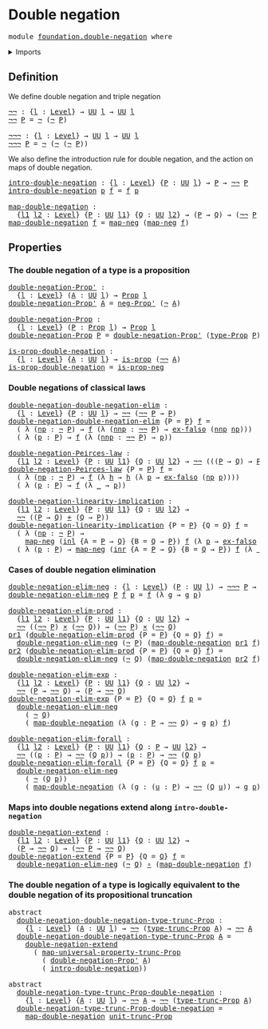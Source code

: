 # Double negation

<pre class="Agda"><a id="28" class="Keyword">module</a> <a id="35" href="foundation.double-negation.html" class="Module">foundation.double-negation</a> <a id="62" class="Keyword">where</a>
</pre>
<details><summary>Imports</summary>

<pre class="Agda"><a id="118" class="Keyword">open</a> <a id="123" class="Keyword">import</a> <a id="130" href="foundation.dependent-pair-types.html" class="Module">foundation.dependent-pair-types</a>
<a id="162" class="Keyword">open</a> <a id="167" class="Keyword">import</a> <a id="174" href="foundation.negation.html" class="Module">foundation.negation</a>
<a id="194" class="Keyword">open</a> <a id="199" class="Keyword">import</a> <a id="206" href="foundation.propositional-truncations.html" class="Module">foundation.propositional-truncations</a>
<a id="243" class="Keyword">open</a> <a id="248" class="Keyword">import</a> <a id="255" href="foundation.universe-levels.html" class="Module">foundation.universe-levels</a>

<a id="283" class="Keyword">open</a> <a id="288" class="Keyword">import</a> <a id="295" href="foundation-core.cartesian-product-types.html" class="Module">foundation-core.cartesian-product-types</a>
<a id="335" class="Keyword">open</a> <a id="340" class="Keyword">import</a> <a id="347" href="foundation-core.coproduct-types.html" class="Module">foundation-core.coproduct-types</a>
<a id="379" class="Keyword">open</a> <a id="384" class="Keyword">import</a> <a id="391" href="foundation-core.empty-types.html" class="Module">foundation-core.empty-types</a>
<a id="419" class="Keyword">open</a> <a id="424" class="Keyword">import</a> <a id="431" href="foundation-core.function-types.html" class="Module">foundation-core.function-types</a>
<a id="462" class="Keyword">open</a> <a id="467" class="Keyword">import</a> <a id="474" href="foundation-core.propositions.html" class="Module">foundation-core.propositions</a>
</pre>
</details>

## Definition

We define double negation and triple negation

<pre class="Agda"><a id="¬¬"></a><a id="590" href="foundation.double-negation.html#590" class="Function">¬¬</a> <a id="593" class="Symbol">:</a> <a id="595" class="Symbol">{</a><a id="596" href="foundation.double-negation.html#596" class="Bound">l</a> <a id="598" class="Symbol">:</a> <a id="600" href="Agda.Primitive.html#742" class="Postulate">Level</a><a id="605" class="Symbol">}</a> <a id="607" class="Symbol">→</a> <a id="609" href="Agda.Primitive.html#388" class="Primitive">UU</a> <a id="612" href="foundation.double-negation.html#596" class="Bound">l</a> <a id="614" class="Symbol">→</a> <a id="616" href="Agda.Primitive.html#388" class="Primitive">UU</a> <a id="619" href="foundation.double-negation.html#596" class="Bound">l</a>
<a id="621" href="foundation.double-negation.html#590" class="Function">¬¬</a> <a id="624" href="foundation.double-negation.html#624" class="Bound">P</a> <a id="626" class="Symbol">=</a> <a id="628" href="foundation-core.negation.html#434" class="Function">¬</a> <a id="630" class="Symbol">(</a><a id="631" href="foundation-core.negation.html#434" class="Function">¬</a> <a id="633" href="foundation.double-negation.html#624" class="Bound">P</a><a id="634" class="Symbol">)</a>

<a id="¬¬¬"></a><a id="637" href="foundation.double-negation.html#637" class="Function">¬¬¬</a> <a id="641" class="Symbol">:</a> <a id="643" class="Symbol">{</a><a id="644" href="foundation.double-negation.html#644" class="Bound">l</a> <a id="646" class="Symbol">:</a> <a id="648" href="Agda.Primitive.html#742" class="Postulate">Level</a><a id="653" class="Symbol">}</a> <a id="655" class="Symbol">→</a> <a id="657" href="Agda.Primitive.html#388" class="Primitive">UU</a> <a id="660" href="foundation.double-negation.html#644" class="Bound">l</a> <a id="662" class="Symbol">→</a> <a id="664" href="Agda.Primitive.html#388" class="Primitive">UU</a> <a id="667" href="foundation.double-negation.html#644" class="Bound">l</a>
<a id="669" href="foundation.double-negation.html#637" class="Function">¬¬¬</a> <a id="673" href="foundation.double-negation.html#673" class="Bound">P</a> <a id="675" class="Symbol">=</a> <a id="677" href="foundation-core.negation.html#434" class="Function">¬</a> <a id="679" class="Symbol">(</a><a id="680" href="foundation-core.negation.html#434" class="Function">¬</a> <a id="682" class="Symbol">(</a><a id="683" href="foundation-core.negation.html#434" class="Function">¬</a> <a id="685" href="foundation.double-negation.html#673" class="Bound">P</a><a id="686" class="Symbol">))</a>
</pre>
We also define the introduction rule for double negation, and the action on maps
of double negation.

<pre class="Agda"><a id="intro-double-negation"></a><a id="804" href="foundation.double-negation.html#804" class="Function">intro-double-negation</a> <a id="826" class="Symbol">:</a> <a id="828" class="Symbol">{</a><a id="829" href="foundation.double-negation.html#829" class="Bound">l</a> <a id="831" class="Symbol">:</a> <a id="833" href="Agda.Primitive.html#742" class="Postulate">Level</a><a id="838" class="Symbol">}</a> <a id="840" class="Symbol">{</a><a id="841" href="foundation.double-negation.html#841" class="Bound">P</a> <a id="843" class="Symbol">:</a> <a id="845" href="Agda.Primitive.html#388" class="Primitive">UU</a> <a id="848" href="foundation.double-negation.html#829" class="Bound">l</a><a id="849" class="Symbol">}</a> <a id="851" class="Symbol">→</a> <a id="853" href="foundation.double-negation.html#841" class="Bound">P</a> <a id="855" class="Symbol">→</a> <a id="857" href="foundation.double-negation.html#590" class="Function">¬¬</a> <a id="860" href="foundation.double-negation.html#841" class="Bound">P</a>
<a id="862" href="foundation.double-negation.html#804" class="Function">intro-double-negation</a> <a id="884" href="foundation.double-negation.html#884" class="Bound">p</a> <a id="886" href="foundation.double-negation.html#886" class="Bound">f</a> <a id="888" class="Symbol">=</a> <a id="890" href="foundation.double-negation.html#886" class="Bound">f</a> <a id="892" href="foundation.double-negation.html#884" class="Bound">p</a>

<a id="map-double-negation"></a><a id="895" href="foundation.double-negation.html#895" class="Function">map-double-negation</a> <a id="915" class="Symbol">:</a>
  <a id="919" class="Symbol">{</a><a id="920" href="foundation.double-negation.html#920" class="Bound">l1</a> <a id="923" href="foundation.double-negation.html#923" class="Bound">l2</a> <a id="926" class="Symbol">:</a> <a id="928" href="Agda.Primitive.html#742" class="Postulate">Level</a><a id="933" class="Symbol">}</a> <a id="935" class="Symbol">{</a><a id="936" href="foundation.double-negation.html#936" class="Bound">P</a> <a id="938" class="Symbol">:</a> <a id="940" href="Agda.Primitive.html#388" class="Primitive">UU</a> <a id="943" href="foundation.double-negation.html#920" class="Bound">l1</a><a id="945" class="Symbol">}</a> <a id="947" class="Symbol">{</a><a id="948" href="foundation.double-negation.html#948" class="Bound">Q</a> <a id="950" class="Symbol">:</a> <a id="952" href="Agda.Primitive.html#388" class="Primitive">UU</a> <a id="955" href="foundation.double-negation.html#923" class="Bound">l2</a><a id="957" class="Symbol">}</a> <a id="959" class="Symbol">→</a> <a id="961" class="Symbol">(</a><a id="962" href="foundation.double-negation.html#936" class="Bound">P</a> <a id="964" class="Symbol">→</a> <a id="966" href="foundation.double-negation.html#948" class="Bound">Q</a><a id="967" class="Symbol">)</a> <a id="969" class="Symbol">→</a> <a id="971" class="Symbol">(</a><a id="972" href="foundation.double-negation.html#590" class="Function">¬¬</a> <a id="975" href="foundation.double-negation.html#936" class="Bound">P</a> <a id="977" class="Symbol">→</a> <a id="979" href="foundation.double-negation.html#590" class="Function">¬¬</a> <a id="982" href="foundation.double-negation.html#948" class="Bound">Q</a><a id="983" class="Symbol">)</a>
<a id="985" href="foundation.double-negation.html#895" class="Function">map-double-negation</a> <a id="1005" href="foundation.double-negation.html#1005" class="Bound">f</a> <a id="1007" class="Symbol">=</a> <a id="1009" href="foundation-core.negation.html#481" class="Function">map-neg</a> <a id="1017" class="Symbol">(</a><a id="1018" href="foundation-core.negation.html#481" class="Function">map-neg</a> <a id="1026" href="foundation.double-negation.html#1005" class="Bound">f</a><a id="1027" class="Symbol">)</a>
</pre>
## Properties

### The double negation of a type is a proposition

<pre class="Agda"><a id="double-negation-Prop&#39;"></a><a id="1109" href="foundation.double-negation.html#1109" class="Function">double-negation-Prop&#39;</a> <a id="1131" class="Symbol">:</a>
  <a id="1135" class="Symbol">{</a><a id="1136" href="foundation.double-negation.html#1136" class="Bound">l</a> <a id="1138" class="Symbol">:</a> <a id="1140" href="Agda.Primitive.html#742" class="Postulate">Level</a><a id="1145" class="Symbol">}</a> <a id="1147" class="Symbol">(</a><a id="1148" href="foundation.double-negation.html#1148" class="Bound">A</a> <a id="1150" class="Symbol">:</a> <a id="1152" href="Agda.Primitive.html#388" class="Primitive">UU</a> <a id="1155" href="foundation.double-negation.html#1136" class="Bound">l</a><a id="1156" class="Symbol">)</a> <a id="1158" class="Symbol">→</a> <a id="1160" href="foundation-core.propositions.html#949" class="Function">Prop</a> <a id="1165" href="foundation.double-negation.html#1136" class="Bound">l</a>
<a id="1167" href="foundation.double-negation.html#1109" class="Function">double-negation-Prop&#39;</a> <a id="1189" href="foundation.double-negation.html#1189" class="Bound">A</a> <a id="1191" class="Symbol">=</a> <a id="1193" href="foundation.negation.html#801" class="Function">neg-Prop&#39;</a> <a id="1203" class="Symbol">(</a><a id="1204" href="foundation-core.negation.html#434" class="Function">¬</a> <a id="1206" href="foundation.double-negation.html#1189" class="Bound">A</a><a id="1207" class="Symbol">)</a>

<a id="double-negation-Prop"></a><a id="1210" href="foundation.double-negation.html#1210" class="Function">double-negation-Prop</a> <a id="1231" class="Symbol">:</a>
  <a id="1235" class="Symbol">{</a><a id="1236" href="foundation.double-negation.html#1236" class="Bound">l</a> <a id="1238" class="Symbol">:</a> <a id="1240" href="Agda.Primitive.html#742" class="Postulate">Level</a><a id="1245" class="Symbol">}</a> <a id="1247" class="Symbol">(</a><a id="1248" href="foundation.double-negation.html#1248" class="Bound">P</a> <a id="1250" class="Symbol">:</a> <a id="1252" href="foundation-core.propositions.html#949" class="Function">Prop</a> <a id="1257" href="foundation.double-negation.html#1236" class="Bound">l</a><a id="1258" class="Symbol">)</a> <a id="1260" class="Symbol">→</a> <a id="1262" href="foundation-core.propositions.html#949" class="Function">Prop</a> <a id="1267" href="foundation.double-negation.html#1236" class="Bound">l</a>
<a id="1269" href="foundation.double-negation.html#1210" class="Function">double-negation-Prop</a> <a id="1290" href="foundation.double-negation.html#1290" class="Bound">P</a> <a id="1292" class="Symbol">=</a> <a id="1294" href="foundation.double-negation.html#1109" class="Function">double-negation-Prop&#39;</a> <a id="1316" class="Symbol">(</a><a id="1317" href="foundation-core.propositions.html#1045" class="Function">type-Prop</a> <a id="1327" href="foundation.double-negation.html#1290" class="Bound">P</a><a id="1328" class="Symbol">)</a>

<a id="is-prop-double-negation"></a><a id="1331" href="foundation.double-negation.html#1331" class="Function">is-prop-double-negation</a> <a id="1355" class="Symbol">:</a>
  <a id="1359" class="Symbol">{</a><a id="1360" href="foundation.double-negation.html#1360" class="Bound">l</a> <a id="1362" class="Symbol">:</a> <a id="1364" href="Agda.Primitive.html#742" class="Postulate">Level</a><a id="1369" class="Symbol">}</a> <a id="1371" class="Symbol">{</a><a id="1372" href="foundation.double-negation.html#1372" class="Bound">A</a> <a id="1374" class="Symbol">:</a> <a id="1376" href="Agda.Primitive.html#388" class="Primitive">UU</a> <a id="1379" href="foundation.double-negation.html#1360" class="Bound">l</a><a id="1380" class="Symbol">}</a> <a id="1382" class="Symbol">→</a> <a id="1384" href="foundation-core.propositions.html#867" class="Function">is-prop</a> <a id="1392" class="Symbol">(</a><a id="1393" href="foundation.double-negation.html#590" class="Function">¬¬</a> <a id="1396" href="foundation.double-negation.html#1372" class="Bound">A</a><a id="1397" class="Symbol">)</a>
<a id="1399" href="foundation.double-negation.html#1331" class="Function">is-prop-double-negation</a> <a id="1423" class="Symbol">=</a> <a id="1425" href="foundation.negation.html#689" class="Function">is-prop-neg</a>
</pre>
### Double negations of classical laws

<pre class="Agda"><a id="double-negation-double-negation-elim"></a><a id="1490" href="foundation.double-negation.html#1490" class="Function">double-negation-double-negation-elim</a> <a id="1527" class="Symbol">:</a>
  <a id="1531" class="Symbol">{</a><a id="1532" href="foundation.double-negation.html#1532" class="Bound">l</a> <a id="1534" class="Symbol">:</a> <a id="1536" href="Agda.Primitive.html#742" class="Postulate">Level</a><a id="1541" class="Symbol">}</a> <a id="1543" class="Symbol">{</a><a id="1544" href="foundation.double-negation.html#1544" class="Bound">P</a> <a id="1546" class="Symbol">:</a> <a id="1548" href="Agda.Primitive.html#388" class="Primitive">UU</a> <a id="1551" href="foundation.double-negation.html#1532" class="Bound">l</a><a id="1552" class="Symbol">}</a> <a id="1554" class="Symbol">→</a> <a id="1556" href="foundation.double-negation.html#590" class="Function">¬¬</a> <a id="1559" class="Symbol">(</a><a id="1560" href="foundation.double-negation.html#590" class="Function">¬¬</a> <a id="1563" href="foundation.double-negation.html#1544" class="Bound">P</a> <a id="1565" class="Symbol">→</a> <a id="1567" href="foundation.double-negation.html#1544" class="Bound">P</a><a id="1568" class="Symbol">)</a>
<a id="1570" href="foundation.double-negation.html#1490" class="Function">double-negation-double-negation-elim</a> <a id="1607" class="Symbol">{</a><a id="1608" class="Argument">P</a> <a id="1610" class="Symbol">=</a> <a id="1612" href="foundation.double-negation.html#1612" class="Bound">P</a><a id="1613" class="Symbol">}</a> <a id="1615" href="foundation.double-negation.html#1615" class="Bound">f</a> <a id="1617" class="Symbol">=</a>
  <a id="1621" class="Symbol">(</a> <a id="1623" class="Symbol">λ</a> <a id="1625" class="Symbol">(</a><a id="1626" href="foundation.double-negation.html#1626" class="Bound">np</a> <a id="1629" class="Symbol">:</a> <a id="1631" href="foundation-core.negation.html#434" class="Function">¬</a> <a id="1633" href="foundation.double-negation.html#1612" class="Bound">P</a><a id="1634" class="Symbol">)</a> <a id="1636" class="Symbol">→</a> <a id="1638" href="foundation.double-negation.html#1615" class="Bound">f</a> <a id="1640" class="Symbol">(λ</a> <a id="1643" class="Symbol">(</a><a id="1644" href="foundation.double-negation.html#1644" class="Bound">nnp</a> <a id="1648" class="Symbol">:</a> <a id="1650" href="foundation.double-negation.html#590" class="Function">¬¬</a> <a id="1653" href="foundation.double-negation.html#1612" class="Bound">P</a><a id="1654" class="Symbol">)</a> <a id="1656" class="Symbol">→</a> <a id="1658" href="foundation-core.empty-types.html#904" class="Function">ex-falso</a> <a id="1667" class="Symbol">(</a><a id="1668" href="foundation.double-negation.html#1644" class="Bound">nnp</a> <a id="1672" href="foundation.double-negation.html#1626" class="Bound">np</a><a id="1674" class="Symbol">)))</a>
  <a id="1680" class="Symbol">(</a> <a id="1682" class="Symbol">λ</a> <a id="1684" class="Symbol">(</a><a id="1685" href="foundation.double-negation.html#1685" class="Bound">p</a> <a id="1687" class="Symbol">:</a> <a id="1689" href="foundation.double-negation.html#1612" class="Bound">P</a><a id="1690" class="Symbol">)</a> <a id="1692" class="Symbol">→</a> <a id="1694" href="foundation.double-negation.html#1615" class="Bound">f</a> <a id="1696" class="Symbol">(λ</a> <a id="1699" class="Symbol">(</a><a id="1700" href="foundation.double-negation.html#1700" class="Bound">nnp</a> <a id="1704" class="Symbol">:</a> <a id="1706" href="foundation.double-negation.html#590" class="Function">¬¬</a> <a id="1709" href="foundation.double-negation.html#1612" class="Bound">P</a><a id="1710" class="Symbol">)</a> <a id="1712" class="Symbol">→</a> <a id="1714" href="foundation.double-negation.html#1685" class="Bound">p</a><a id="1715" class="Symbol">))</a>

<a id="double-negation-Peirces-law"></a><a id="1719" href="foundation.double-negation.html#1719" class="Function">double-negation-Peirces-law</a> <a id="1747" class="Symbol">:</a>
  <a id="1751" class="Symbol">{</a><a id="1752" href="foundation.double-negation.html#1752" class="Bound">l1</a> <a id="1755" href="foundation.double-negation.html#1755" class="Bound">l2</a> <a id="1758" class="Symbol">:</a> <a id="1760" href="Agda.Primitive.html#742" class="Postulate">Level</a><a id="1765" class="Symbol">}</a> <a id="1767" class="Symbol">{</a><a id="1768" href="foundation.double-negation.html#1768" class="Bound">P</a> <a id="1770" class="Symbol">:</a> <a id="1772" href="Agda.Primitive.html#388" class="Primitive">UU</a> <a id="1775" href="foundation.double-negation.html#1752" class="Bound">l1</a><a id="1777" class="Symbol">}</a> <a id="1779" class="Symbol">{</a><a id="1780" href="foundation.double-negation.html#1780" class="Bound">Q</a> <a id="1782" class="Symbol">:</a> <a id="1784" href="Agda.Primitive.html#388" class="Primitive">UU</a> <a id="1787" href="foundation.double-negation.html#1755" class="Bound">l2</a><a id="1789" class="Symbol">}</a> <a id="1791" class="Symbol">→</a> <a id="1793" href="foundation.double-negation.html#590" class="Function">¬¬</a> <a id="1796" class="Symbol">(((</a><a id="1799" href="foundation.double-negation.html#1768" class="Bound">P</a> <a id="1801" class="Symbol">→</a> <a id="1803" href="foundation.double-negation.html#1780" class="Bound">Q</a><a id="1804" class="Symbol">)</a> <a id="1806" class="Symbol">→</a> <a id="1808" href="foundation.double-negation.html#1768" class="Bound">P</a><a id="1809" class="Symbol">)</a> <a id="1811" class="Symbol">→</a> <a id="1813" href="foundation.double-negation.html#1768" class="Bound">P</a><a id="1814" class="Symbol">)</a>
<a id="1816" href="foundation.double-negation.html#1719" class="Function">double-negation-Peirces-law</a> <a id="1844" class="Symbol">{</a><a id="1845" class="Argument">P</a> <a id="1847" class="Symbol">=</a> <a id="1849" href="foundation.double-negation.html#1849" class="Bound">P</a><a id="1850" class="Symbol">}</a> <a id="1852" href="foundation.double-negation.html#1852" class="Bound">f</a> <a id="1854" class="Symbol">=</a>
  <a id="1858" class="Symbol">(</a> <a id="1860" class="Symbol">λ</a> <a id="1862" class="Symbol">(</a><a id="1863" href="foundation.double-negation.html#1863" class="Bound">np</a> <a id="1866" class="Symbol">:</a> <a id="1868" href="foundation-core.negation.html#434" class="Function">¬</a> <a id="1870" href="foundation.double-negation.html#1849" class="Bound">P</a><a id="1871" class="Symbol">)</a> <a id="1873" class="Symbol">→</a> <a id="1875" href="foundation.double-negation.html#1852" class="Bound">f</a> <a id="1877" class="Symbol">(λ</a> <a id="1880" href="foundation.double-negation.html#1880" class="Bound">h</a> <a id="1882" class="Symbol">→</a> <a id="1884" href="foundation.double-negation.html#1880" class="Bound">h</a> <a id="1886" class="Symbol">(λ</a> <a id="1889" href="foundation.double-negation.html#1889" class="Bound">p</a> <a id="1891" class="Symbol">→</a> <a id="1893" href="foundation-core.empty-types.html#904" class="Function">ex-falso</a> <a id="1902" class="Symbol">(</a><a id="1903" href="foundation.double-negation.html#1863" class="Bound">np</a> <a id="1906" href="foundation.double-negation.html#1889" class="Bound">p</a><a id="1907" class="Symbol">))))</a>
  <a id="1914" class="Symbol">(</a> <a id="1916" class="Symbol">λ</a> <a id="1918" class="Symbol">(</a><a id="1919" href="foundation.double-negation.html#1919" class="Bound">p</a> <a id="1921" class="Symbol">:</a> <a id="1923" href="foundation.double-negation.html#1849" class="Bound">P</a><a id="1924" class="Symbol">)</a> <a id="1926" class="Symbol">→</a> <a id="1928" href="foundation.double-negation.html#1852" class="Bound">f</a> <a id="1930" class="Symbol">(λ</a> <a id="1933" href="foundation.double-negation.html#1933" class="Bound">_</a> <a id="1935" class="Symbol">→</a> <a id="1937" href="foundation.double-negation.html#1919" class="Bound">p</a><a id="1938" class="Symbol">))</a>

<a id="double-negation-linearity-implication"></a><a id="1942" href="foundation.double-negation.html#1942" class="Function">double-negation-linearity-implication</a> <a id="1980" class="Symbol">:</a>
  <a id="1984" class="Symbol">{</a><a id="1985" href="foundation.double-negation.html#1985" class="Bound">l1</a> <a id="1988" href="foundation.double-negation.html#1988" class="Bound">l2</a> <a id="1991" class="Symbol">:</a> <a id="1993" href="Agda.Primitive.html#742" class="Postulate">Level</a><a id="1998" class="Symbol">}</a> <a id="2000" class="Symbol">{</a><a id="2001" href="foundation.double-negation.html#2001" class="Bound">P</a> <a id="2003" class="Symbol">:</a> <a id="2005" href="Agda.Primitive.html#388" class="Primitive">UU</a> <a id="2008" href="foundation.double-negation.html#1985" class="Bound">l1</a><a id="2010" class="Symbol">}</a> <a id="2012" class="Symbol">{</a><a id="2013" href="foundation.double-negation.html#2013" class="Bound">Q</a> <a id="2015" class="Symbol">:</a> <a id="2017" href="Agda.Primitive.html#388" class="Primitive">UU</a> <a id="2020" href="foundation.double-negation.html#1988" class="Bound">l2</a><a id="2022" class="Symbol">}</a> <a id="2024" class="Symbol">→</a>
  <a id="2028" href="foundation.double-negation.html#590" class="Function">¬¬</a> <a id="2031" class="Symbol">((</a><a id="2033" href="foundation.double-negation.html#2001" class="Bound">P</a> <a id="2035" class="Symbol">→</a> <a id="2037" href="foundation.double-negation.html#2013" class="Bound">Q</a><a id="2038" class="Symbol">)</a> <a id="2040" href="foundation-core.coproduct-types.html#348" class="Datatype Operator">+</a> <a id="2042" class="Symbol">(</a><a id="2043" href="foundation.double-negation.html#2013" class="Bound">Q</a> <a id="2045" class="Symbol">→</a> <a id="2047" href="foundation.double-negation.html#2001" class="Bound">P</a><a id="2048" class="Symbol">))</a>
<a id="2051" href="foundation.double-negation.html#1942" class="Function">double-negation-linearity-implication</a> <a id="2089" class="Symbol">{</a><a id="2090" class="Argument">P</a> <a id="2092" class="Symbol">=</a> <a id="2094" href="foundation.double-negation.html#2094" class="Bound">P</a><a id="2095" class="Symbol">}</a> <a id="2097" class="Symbol">{</a><a id="2098" class="Argument">Q</a> <a id="2100" class="Symbol">=</a> <a id="2102" href="foundation.double-negation.html#2102" class="Bound">Q</a><a id="2103" class="Symbol">}</a> <a id="2105" href="foundation.double-negation.html#2105" class="Bound">f</a> <a id="2107" class="Symbol">=</a>
  <a id="2111" class="Symbol">(</a> <a id="2113" class="Symbol">λ</a> <a id="2115" class="Symbol">(</a><a id="2116" href="foundation.double-negation.html#2116" class="Bound">np</a> <a id="2119" class="Symbol">:</a> <a id="2121" href="foundation-core.negation.html#434" class="Function">¬</a> <a id="2123" href="foundation.double-negation.html#2094" class="Bound">P</a><a id="2124" class="Symbol">)</a> <a id="2126" class="Symbol">→</a>
    <a id="2132" href="foundation-core.negation.html#481" class="Function">map-neg</a> <a id="2140" class="Symbol">(</a><a id="2141" href="foundation-core.coproduct-types.html#417" class="InductiveConstructor">inl</a> <a id="2145" class="Symbol">{</a><a id="2146" class="Argument">A</a> <a id="2148" class="Symbol">=</a> <a id="2150" href="foundation.double-negation.html#2094" class="Bound">P</a> <a id="2152" class="Symbol">→</a> <a id="2154" href="foundation.double-negation.html#2102" class="Bound">Q</a><a id="2155" class="Symbol">}</a> <a id="2157" class="Symbol">{</a><a id="2158" class="Argument">B</a> <a id="2160" class="Symbol">=</a> <a id="2162" href="foundation.double-negation.html#2102" class="Bound">Q</a> <a id="2164" class="Symbol">→</a> <a id="2166" href="foundation.double-negation.html#2094" class="Bound">P</a><a id="2167" class="Symbol">})</a> <a id="2170" href="foundation.double-negation.html#2105" class="Bound">f</a> <a id="2172" class="Symbol">(λ</a> <a id="2175" href="foundation.double-negation.html#2175" class="Bound">p</a> <a id="2177" class="Symbol">→</a> <a id="2179" href="foundation-core.empty-types.html#904" class="Function">ex-falso</a> <a id="2188" class="Symbol">(</a><a id="2189" href="foundation.double-negation.html#2116" class="Bound">np</a> <a id="2192" href="foundation.double-negation.html#2175" class="Bound">p</a><a id="2193" class="Symbol">)))</a>
  <a id="2199" class="Symbol">(</a> <a id="2201" class="Symbol">λ</a> <a id="2203" class="Symbol">(</a><a id="2204" href="foundation.double-negation.html#2204" class="Bound">p</a> <a id="2206" class="Symbol">:</a> <a id="2208" href="foundation.double-negation.html#2094" class="Bound">P</a><a id="2209" class="Symbol">)</a> <a id="2211" class="Symbol">→</a> <a id="2213" href="foundation-core.negation.html#481" class="Function">map-neg</a> <a id="2221" class="Symbol">(</a><a id="2222" href="foundation-core.coproduct-types.html#435" class="InductiveConstructor">inr</a> <a id="2226" class="Symbol">{</a><a id="2227" class="Argument">A</a> <a id="2229" class="Symbol">=</a> <a id="2231" href="foundation.double-negation.html#2094" class="Bound">P</a> <a id="2233" class="Symbol">→</a> <a id="2235" href="foundation.double-negation.html#2102" class="Bound">Q</a><a id="2236" class="Symbol">}</a> <a id="2238" class="Symbol">{</a><a id="2239" class="Argument">B</a> <a id="2241" class="Symbol">=</a> <a id="2243" href="foundation.double-negation.html#2102" class="Bound">Q</a> <a id="2245" class="Symbol">→</a> <a id="2247" href="foundation.double-negation.html#2094" class="Bound">P</a><a id="2248" class="Symbol">})</a> <a id="2251" href="foundation.double-negation.html#2105" class="Bound">f</a> <a id="2253" class="Symbol">(λ</a> <a id="2256" href="foundation.double-negation.html#2256" class="Bound">_</a> <a id="2258" class="Symbol">→</a> <a id="2260" href="foundation.double-negation.html#2204" class="Bound">p</a><a id="2261" class="Symbol">))</a>
</pre>
### Cases of double negation elimination

<pre class="Agda"><a id="double-negation-elim-neg"></a><a id="2319" href="foundation.double-negation.html#2319" class="Function">double-negation-elim-neg</a> <a id="2344" class="Symbol">:</a> <a id="2346" class="Symbol">{</a><a id="2347" href="foundation.double-negation.html#2347" class="Bound">l</a> <a id="2349" class="Symbol">:</a> <a id="2351" href="Agda.Primitive.html#742" class="Postulate">Level</a><a id="2356" class="Symbol">}</a> <a id="2358" class="Symbol">(</a><a id="2359" href="foundation.double-negation.html#2359" class="Bound">P</a> <a id="2361" class="Symbol">:</a> <a id="2363" href="Agda.Primitive.html#388" class="Primitive">UU</a> <a id="2366" href="foundation.double-negation.html#2347" class="Bound">l</a><a id="2367" class="Symbol">)</a> <a id="2369" class="Symbol">→</a> <a id="2371" href="foundation.double-negation.html#637" class="Function">¬¬¬</a> <a id="2375" href="foundation.double-negation.html#2359" class="Bound">P</a> <a id="2377" class="Symbol">→</a> <a id="2379" href="foundation-core.negation.html#434" class="Function">¬</a> <a id="2381" href="foundation.double-negation.html#2359" class="Bound">P</a>
<a id="2383" href="foundation.double-negation.html#2319" class="Function">double-negation-elim-neg</a> <a id="2408" href="foundation.double-negation.html#2408" class="Bound">P</a> <a id="2410" href="foundation.double-negation.html#2410" class="Bound">f</a> <a id="2412" href="foundation.double-negation.html#2412" class="Bound">p</a> <a id="2414" class="Symbol">=</a> <a id="2416" href="foundation.double-negation.html#2410" class="Bound">f</a> <a id="2418" class="Symbol">(λ</a> <a id="2421" href="foundation.double-negation.html#2421" class="Bound">g</a> <a id="2423" class="Symbol">→</a> <a id="2425" href="foundation.double-negation.html#2421" class="Bound">g</a> <a id="2427" href="foundation.double-negation.html#2412" class="Bound">p</a><a id="2428" class="Symbol">)</a>

<a id="double-negation-elim-prod"></a><a id="2431" href="foundation.double-negation.html#2431" class="Function">double-negation-elim-prod</a> <a id="2457" class="Symbol">:</a>
  <a id="2461" class="Symbol">{</a><a id="2462" href="foundation.double-negation.html#2462" class="Bound">l1</a> <a id="2465" href="foundation.double-negation.html#2465" class="Bound">l2</a> <a id="2468" class="Symbol">:</a> <a id="2470" href="Agda.Primitive.html#742" class="Postulate">Level</a><a id="2475" class="Symbol">}</a> <a id="2477" class="Symbol">{</a><a id="2478" href="foundation.double-negation.html#2478" class="Bound">P</a> <a id="2480" class="Symbol">:</a> <a id="2482" href="Agda.Primitive.html#388" class="Primitive">UU</a> <a id="2485" href="foundation.double-negation.html#2462" class="Bound">l1</a><a id="2487" class="Symbol">}</a> <a id="2489" class="Symbol">{</a><a id="2490" href="foundation.double-negation.html#2490" class="Bound">Q</a> <a id="2492" class="Symbol">:</a> <a id="2494" href="Agda.Primitive.html#388" class="Primitive">UU</a> <a id="2497" href="foundation.double-negation.html#2465" class="Bound">l2</a><a id="2499" class="Symbol">}</a> <a id="2501" class="Symbol">→</a>
  <a id="2505" href="foundation.double-negation.html#590" class="Function">¬¬</a> <a id="2508" class="Symbol">((</a><a id="2510" href="foundation.double-negation.html#590" class="Function">¬¬</a> <a id="2513" href="foundation.double-negation.html#2478" class="Bound">P</a><a id="2514" class="Symbol">)</a> <a id="2516" href="foundation-core.cartesian-product-types.html#543" class="Function Operator">×</a> <a id="2518" class="Symbol">(</a><a id="2519" href="foundation.double-negation.html#590" class="Function">¬¬</a> <a id="2522" href="foundation.double-negation.html#2490" class="Bound">Q</a><a id="2523" class="Symbol">))</a> <a id="2526" class="Symbol">→</a> <a id="2528" class="Symbol">(</a><a id="2529" href="foundation.double-negation.html#590" class="Function">¬¬</a> <a id="2532" href="foundation.double-negation.html#2478" class="Bound">P</a><a id="2533" class="Symbol">)</a> <a id="2535" href="foundation-core.cartesian-product-types.html#543" class="Function Operator">×</a> <a id="2537" class="Symbol">(</a><a id="2538" href="foundation.double-negation.html#590" class="Function">¬¬</a> <a id="2541" href="foundation.double-negation.html#2490" class="Bound">Q</a><a id="2542" class="Symbol">)</a>
<a id="2544" href="foundation.dependent-pair-types.html#603" class="Field">pr1</a> <a id="2548" class="Symbol">(</a><a id="2549" href="foundation.double-negation.html#2431" class="Function">double-negation-elim-prod</a> <a id="2575" class="Symbol">{</a><a id="2576" class="Argument">P</a> <a id="2578" class="Symbol">=</a> <a id="2580" href="foundation.double-negation.html#2580" class="Bound">P</a><a id="2581" class="Symbol">}</a> <a id="2583" class="Symbol">{</a><a id="2584" class="Argument">Q</a> <a id="2586" class="Symbol">=</a> <a id="2588" href="foundation.double-negation.html#2588" class="Bound">Q</a><a id="2589" class="Symbol">}</a> <a id="2591" href="foundation.double-negation.html#2591" class="Bound">f</a><a id="2592" class="Symbol">)</a> <a id="2594" class="Symbol">=</a>
  <a id="2598" href="foundation.double-negation.html#2319" class="Function">double-negation-elim-neg</a> <a id="2623" class="Symbol">(</a><a id="2624" href="foundation-core.negation.html#434" class="Function">¬</a> <a id="2626" href="foundation.double-negation.html#2580" class="Bound">P</a><a id="2627" class="Symbol">)</a> <a id="2629" class="Symbol">(</a><a id="2630" href="foundation.double-negation.html#895" class="Function">map-double-negation</a> <a id="2650" href="foundation.dependent-pair-types.html#603" class="Field">pr1</a> <a id="2654" href="foundation.double-negation.html#2591" class="Bound">f</a><a id="2655" class="Symbol">)</a>
<a id="2657" href="foundation.dependent-pair-types.html#615" class="Field">pr2</a> <a id="2661" class="Symbol">(</a><a id="2662" href="foundation.double-negation.html#2431" class="Function">double-negation-elim-prod</a> <a id="2688" class="Symbol">{</a><a id="2689" class="Argument">P</a> <a id="2691" class="Symbol">=</a> <a id="2693" href="foundation.double-negation.html#2693" class="Bound">P</a><a id="2694" class="Symbol">}</a> <a id="2696" class="Symbol">{</a><a id="2697" class="Argument">Q</a> <a id="2699" class="Symbol">=</a> <a id="2701" href="foundation.double-negation.html#2701" class="Bound">Q</a><a id="2702" class="Symbol">}</a> <a id="2704" href="foundation.double-negation.html#2704" class="Bound">f</a><a id="2705" class="Symbol">)</a> <a id="2707" class="Symbol">=</a>
  <a id="2711" href="foundation.double-negation.html#2319" class="Function">double-negation-elim-neg</a> <a id="2736" class="Symbol">(</a><a id="2737" href="foundation-core.negation.html#434" class="Function">¬</a> <a id="2739" href="foundation.double-negation.html#2701" class="Bound">Q</a><a id="2740" class="Symbol">)</a> <a id="2742" class="Symbol">(</a><a id="2743" href="foundation.double-negation.html#895" class="Function">map-double-negation</a> <a id="2763" href="foundation.dependent-pair-types.html#615" class="Field">pr2</a> <a id="2767" href="foundation.double-negation.html#2704" class="Bound">f</a><a id="2768" class="Symbol">)</a>

<a id="double-negation-elim-exp"></a><a id="2771" href="foundation.double-negation.html#2771" class="Function">double-negation-elim-exp</a> <a id="2796" class="Symbol">:</a>
  <a id="2800" class="Symbol">{</a><a id="2801" href="foundation.double-negation.html#2801" class="Bound">l1</a> <a id="2804" href="foundation.double-negation.html#2804" class="Bound">l2</a> <a id="2807" class="Symbol">:</a> <a id="2809" href="Agda.Primitive.html#742" class="Postulate">Level</a><a id="2814" class="Symbol">}</a> <a id="2816" class="Symbol">{</a><a id="2817" href="foundation.double-negation.html#2817" class="Bound">P</a> <a id="2819" class="Symbol">:</a> <a id="2821" href="Agda.Primitive.html#388" class="Primitive">UU</a> <a id="2824" href="foundation.double-negation.html#2801" class="Bound">l1</a><a id="2826" class="Symbol">}</a> <a id="2828" class="Symbol">{</a><a id="2829" href="foundation.double-negation.html#2829" class="Bound">Q</a> <a id="2831" class="Symbol">:</a> <a id="2833" href="Agda.Primitive.html#388" class="Primitive">UU</a> <a id="2836" href="foundation.double-negation.html#2804" class="Bound">l2</a><a id="2838" class="Symbol">}</a> <a id="2840" class="Symbol">→</a>
  <a id="2844" href="foundation.double-negation.html#590" class="Function">¬¬</a> <a id="2847" class="Symbol">(</a><a id="2848" href="foundation.double-negation.html#2817" class="Bound">P</a> <a id="2850" class="Symbol">→</a> <a id="2852" href="foundation.double-negation.html#590" class="Function">¬¬</a> <a id="2855" href="foundation.double-negation.html#2829" class="Bound">Q</a><a id="2856" class="Symbol">)</a> <a id="2858" class="Symbol">→</a> <a id="2860" class="Symbol">(</a><a id="2861" href="foundation.double-negation.html#2817" class="Bound">P</a> <a id="2863" class="Symbol">→</a> <a id="2865" href="foundation.double-negation.html#590" class="Function">¬¬</a> <a id="2868" href="foundation.double-negation.html#2829" class="Bound">Q</a><a id="2869" class="Symbol">)</a>
<a id="2871" href="foundation.double-negation.html#2771" class="Function">double-negation-elim-exp</a> <a id="2896" class="Symbol">{</a><a id="2897" class="Argument">P</a> <a id="2899" class="Symbol">=</a> <a id="2901" href="foundation.double-negation.html#2901" class="Bound">P</a><a id="2902" class="Symbol">}</a> <a id="2904" class="Symbol">{</a><a id="2905" class="Argument">Q</a> <a id="2907" class="Symbol">=</a> <a id="2909" href="foundation.double-negation.html#2909" class="Bound">Q</a><a id="2910" class="Symbol">}</a> <a id="2912" href="foundation.double-negation.html#2912" class="Bound">f</a> <a id="2914" href="foundation.double-negation.html#2914" class="Bound">p</a> <a id="2916" class="Symbol">=</a>
  <a id="2920" href="foundation.double-negation.html#2319" class="Function">double-negation-elim-neg</a>
    <a id="2949" class="Symbol">(</a> <a id="2951" href="foundation-core.negation.html#434" class="Function">¬</a> <a id="2953" href="foundation.double-negation.html#2909" class="Bound">Q</a><a id="2954" class="Symbol">)</a>
    <a id="2960" class="Symbol">(</a> <a id="2962" href="foundation.double-negation.html#895" class="Function">map-double-negation</a> <a id="2982" class="Symbol">(λ</a> <a id="2985" class="Symbol">(</a><a id="2986" href="foundation.double-negation.html#2986" class="Bound">g</a> <a id="2988" class="Symbol">:</a> <a id="2990" href="foundation.double-negation.html#2901" class="Bound">P</a> <a id="2992" class="Symbol">→</a> <a id="2994" href="foundation.double-negation.html#590" class="Function">¬¬</a> <a id="2997" href="foundation.double-negation.html#2909" class="Bound">Q</a><a id="2998" class="Symbol">)</a> <a id="3000" class="Symbol">→</a> <a id="3002" href="foundation.double-negation.html#2986" class="Bound">g</a> <a id="3004" href="foundation.double-negation.html#2914" class="Bound">p</a><a id="3005" class="Symbol">)</a> <a id="3007" href="foundation.double-negation.html#2912" class="Bound">f</a><a id="3008" class="Symbol">)</a>

<a id="double-negation-elim-forall"></a><a id="3011" href="foundation.double-negation.html#3011" class="Function">double-negation-elim-forall</a> <a id="3039" class="Symbol">:</a>
  <a id="3043" class="Symbol">{</a><a id="3044" href="foundation.double-negation.html#3044" class="Bound">l1</a> <a id="3047" href="foundation.double-negation.html#3047" class="Bound">l2</a> <a id="3050" class="Symbol">:</a> <a id="3052" href="Agda.Primitive.html#742" class="Postulate">Level</a><a id="3057" class="Symbol">}</a> <a id="3059" class="Symbol">{</a><a id="3060" href="foundation.double-negation.html#3060" class="Bound">P</a> <a id="3062" class="Symbol">:</a> <a id="3064" href="Agda.Primitive.html#388" class="Primitive">UU</a> <a id="3067" href="foundation.double-negation.html#3044" class="Bound">l1</a><a id="3069" class="Symbol">}</a> <a id="3071" class="Symbol">{</a><a id="3072" href="foundation.double-negation.html#3072" class="Bound">Q</a> <a id="3074" class="Symbol">:</a> <a id="3076" href="foundation.double-negation.html#3060" class="Bound">P</a> <a id="3078" class="Symbol">→</a> <a id="3080" href="Agda.Primitive.html#388" class="Primitive">UU</a> <a id="3083" href="foundation.double-negation.html#3047" class="Bound">l2</a><a id="3085" class="Symbol">}</a> <a id="3087" class="Symbol">→</a>
  <a id="3091" href="foundation.double-negation.html#590" class="Function">¬¬</a> <a id="3094" class="Symbol">((</a><a id="3096" href="foundation.double-negation.html#3096" class="Bound">p</a> <a id="3098" class="Symbol">:</a> <a id="3100" href="foundation.double-negation.html#3060" class="Bound">P</a><a id="3101" class="Symbol">)</a> <a id="3103" class="Symbol">→</a> <a id="3105" href="foundation.double-negation.html#590" class="Function">¬¬</a> <a id="3108" class="Symbol">(</a><a id="3109" href="foundation.double-negation.html#3072" class="Bound">Q</a> <a id="3111" href="foundation.double-negation.html#3096" class="Bound">p</a><a id="3112" class="Symbol">))</a> <a id="3115" class="Symbol">→</a> <a id="3117" class="Symbol">(</a><a id="3118" href="foundation.double-negation.html#3118" class="Bound">p</a> <a id="3120" class="Symbol">:</a> <a id="3122" href="foundation.double-negation.html#3060" class="Bound">P</a><a id="3123" class="Symbol">)</a> <a id="3125" class="Symbol">→</a> <a id="3127" href="foundation.double-negation.html#590" class="Function">¬¬</a> <a id="3130" class="Symbol">(</a><a id="3131" href="foundation.double-negation.html#3072" class="Bound">Q</a> <a id="3133" href="foundation.double-negation.html#3118" class="Bound">p</a><a id="3134" class="Symbol">)</a>
<a id="3136" href="foundation.double-negation.html#3011" class="Function">double-negation-elim-forall</a> <a id="3164" class="Symbol">{</a><a id="3165" class="Argument">P</a> <a id="3167" class="Symbol">=</a> <a id="3169" href="foundation.double-negation.html#3169" class="Bound">P</a><a id="3170" class="Symbol">}</a> <a id="3172" class="Symbol">{</a><a id="3173" class="Argument">Q</a> <a id="3175" class="Symbol">=</a> <a id="3177" href="foundation.double-negation.html#3177" class="Bound">Q</a><a id="3178" class="Symbol">}</a> <a id="3180" href="foundation.double-negation.html#3180" class="Bound">f</a> <a id="3182" href="foundation.double-negation.html#3182" class="Bound">p</a> <a id="3184" class="Symbol">=</a>
  <a id="3188" href="foundation.double-negation.html#2319" class="Function">double-negation-elim-neg</a>
    <a id="3217" class="Symbol">(</a> <a id="3219" href="foundation-core.negation.html#434" class="Function">¬</a> <a id="3221" class="Symbol">(</a><a id="3222" href="foundation.double-negation.html#3177" class="Bound">Q</a> <a id="3224" href="foundation.double-negation.html#3182" class="Bound">p</a><a id="3225" class="Symbol">))</a>
    <a id="3232" class="Symbol">(</a> <a id="3234" href="foundation.double-negation.html#895" class="Function">map-double-negation</a> <a id="3254" class="Symbol">(λ</a> <a id="3257" class="Symbol">(</a><a id="3258" href="foundation.double-negation.html#3258" class="Bound">g</a> <a id="3260" class="Symbol">:</a> <a id="3262" class="Symbol">(</a><a id="3263" href="foundation.double-negation.html#3263" class="Bound">u</a> <a id="3265" class="Symbol">:</a> <a id="3267" href="foundation.double-negation.html#3169" class="Bound">P</a><a id="3268" class="Symbol">)</a> <a id="3270" class="Symbol">→</a> <a id="3272" href="foundation.double-negation.html#590" class="Function">¬¬</a> <a id="3275" class="Symbol">(</a><a id="3276" href="foundation.double-negation.html#3177" class="Bound">Q</a> <a id="3278" href="foundation.double-negation.html#3263" class="Bound">u</a><a id="3279" class="Symbol">))</a> <a id="3282" class="Symbol">→</a> <a id="3284" href="foundation.double-negation.html#3258" class="Bound">g</a> <a id="3286" href="foundation.double-negation.html#3182" class="Bound">p</a><a id="3287" class="Symbol">)</a> <a id="3289" href="foundation.double-negation.html#3180" class="Bound">f</a><a id="3290" class="Symbol">)</a>
</pre>
### Maps into double negations extend along `intro-double-negation`

<pre class="Agda"><a id="double-negation-extend"></a><a id="3374" href="foundation.double-negation.html#3374" class="Function">double-negation-extend</a> <a id="3397" class="Symbol">:</a>
  <a id="3401" class="Symbol">{</a><a id="3402" href="foundation.double-negation.html#3402" class="Bound">l1</a> <a id="3405" href="foundation.double-negation.html#3405" class="Bound">l2</a> <a id="3408" class="Symbol">:</a> <a id="3410" href="Agda.Primitive.html#742" class="Postulate">Level</a><a id="3415" class="Symbol">}</a> <a id="3417" class="Symbol">{</a><a id="3418" href="foundation.double-negation.html#3418" class="Bound">P</a> <a id="3420" class="Symbol">:</a> <a id="3422" href="Agda.Primitive.html#388" class="Primitive">UU</a> <a id="3425" href="foundation.double-negation.html#3402" class="Bound">l1</a><a id="3427" class="Symbol">}</a> <a id="3429" class="Symbol">{</a><a id="3430" href="foundation.double-negation.html#3430" class="Bound">Q</a> <a id="3432" class="Symbol">:</a> <a id="3434" href="Agda.Primitive.html#388" class="Primitive">UU</a> <a id="3437" href="foundation.double-negation.html#3405" class="Bound">l2</a><a id="3439" class="Symbol">}</a> <a id="3441" class="Symbol">→</a>
  <a id="3445" class="Symbol">(</a><a id="3446" href="foundation.double-negation.html#3418" class="Bound">P</a> <a id="3448" class="Symbol">→</a> <a id="3450" href="foundation.double-negation.html#590" class="Function">¬¬</a> <a id="3453" href="foundation.double-negation.html#3430" class="Bound">Q</a><a id="3454" class="Symbol">)</a> <a id="3456" class="Symbol">→</a> <a id="3458" class="Symbol">(</a><a id="3459" href="foundation.double-negation.html#590" class="Function">¬¬</a> <a id="3462" href="foundation.double-negation.html#3418" class="Bound">P</a> <a id="3464" class="Symbol">→</a> <a id="3466" href="foundation.double-negation.html#590" class="Function">¬¬</a> <a id="3469" href="foundation.double-negation.html#3430" class="Bound">Q</a><a id="3470" class="Symbol">)</a>
<a id="3472" href="foundation.double-negation.html#3374" class="Function">double-negation-extend</a> <a id="3495" class="Symbol">{</a><a id="3496" class="Argument">P</a> <a id="3498" class="Symbol">=</a> <a id="3500" href="foundation.double-negation.html#3500" class="Bound">P</a><a id="3501" class="Symbol">}</a> <a id="3503" class="Symbol">{</a><a id="3504" class="Argument">Q</a> <a id="3506" class="Symbol">=</a> <a id="3508" href="foundation.double-negation.html#3508" class="Bound">Q</a><a id="3509" class="Symbol">}</a> <a id="3511" href="foundation.double-negation.html#3511" class="Bound">f</a> <a id="3513" class="Symbol">=</a>
  <a id="3517" href="foundation.double-negation.html#2319" class="Function">double-negation-elim-neg</a> <a id="3542" class="Symbol">(</a><a id="3543" href="foundation-core.negation.html#434" class="Function">¬</a> <a id="3545" href="foundation.double-negation.html#3508" class="Bound">Q</a><a id="3546" class="Symbol">)</a> <a id="3548" href="foundation-core.function-types.html#455" class="Function Operator">∘</a> <a id="3550" class="Symbol">(</a><a id="3551" href="foundation.double-negation.html#895" class="Function">map-double-negation</a> <a id="3571" href="foundation.double-negation.html#3511" class="Bound">f</a><a id="3572" class="Symbol">)</a>
</pre>
### The double negation of a type is logically equivalent to the double negation of its propositional truncation

<pre class="Agda"><a id="3701" class="Keyword">abstract</a>
  <a id="double-negation-double-negation-type-trunc-Prop"></a><a id="3712" href="foundation.double-negation.html#3712" class="Function">double-negation-double-negation-type-trunc-Prop</a> <a id="3760" class="Symbol">:</a>
    <a id="3766" class="Symbol">{</a><a id="3767" href="foundation.double-negation.html#3767" class="Bound">l</a> <a id="3769" class="Symbol">:</a> <a id="3771" href="Agda.Primitive.html#742" class="Postulate">Level</a><a id="3776" class="Symbol">}</a> <a id="3778" class="Symbol">(</a><a id="3779" href="foundation.double-negation.html#3779" class="Bound">A</a> <a id="3781" class="Symbol">:</a> <a id="3783" href="Agda.Primitive.html#388" class="Primitive">UU</a> <a id="3786" href="foundation.double-negation.html#3767" class="Bound">l</a><a id="3787" class="Symbol">)</a> <a id="3789" class="Symbol">→</a> <a id="3791" href="foundation.double-negation.html#590" class="Function">¬¬</a> <a id="3794" class="Symbol">(</a><a id="3795" href="foundation.propositional-truncations.html#1383" class="Function">type-trunc-Prop</a> <a id="3811" href="foundation.double-negation.html#3779" class="Bound">A</a><a id="3812" class="Symbol">)</a> <a id="3814" class="Symbol">→</a> <a id="3816" href="foundation.double-negation.html#590" class="Function">¬¬</a> <a id="3819" href="foundation.double-negation.html#3779" class="Bound">A</a>
  <a id="3823" href="foundation.double-negation.html#3712" class="Function">double-negation-double-negation-type-trunc-Prop</a> <a id="3871" href="foundation.double-negation.html#3871" class="Bound">A</a> <a id="3873" class="Symbol">=</a>
    <a id="3879" href="foundation.double-negation.html#3374" class="Function">double-negation-extend</a>
      <a id="3908" class="Symbol">(</a> <a id="3910" href="foundation.propositional-truncations.html#4588" class="Function">map-universal-property-trunc-Prop</a>
        <a id="3952" class="Symbol">(</a> <a id="3954" href="foundation.double-negation.html#1109" class="Function">double-negation-Prop&#39;</a> <a id="3976" href="foundation.double-negation.html#3871" class="Bound">A</a><a id="3977" class="Symbol">)</a>
        <a id="3987" class="Symbol">(</a> <a id="3989" href="foundation.double-negation.html#804" class="Function">intro-double-negation</a><a id="4010" class="Symbol">))</a>

<a id="4014" class="Keyword">abstract</a>
  <a id="double-negation-type-trunc-Prop-double-negation"></a><a id="4025" href="foundation.double-negation.html#4025" class="Function">double-negation-type-trunc-Prop-double-negation</a> <a id="4073" class="Symbol">:</a>
    <a id="4079" class="Symbol">{</a><a id="4080" href="foundation.double-negation.html#4080" class="Bound">l</a> <a id="4082" class="Symbol">:</a> <a id="4084" href="Agda.Primitive.html#742" class="Postulate">Level</a><a id="4089" class="Symbol">}</a> <a id="4091" class="Symbol">{</a><a id="4092" href="foundation.double-negation.html#4092" class="Bound">A</a> <a id="4094" class="Symbol">:</a> <a id="4096" href="Agda.Primitive.html#388" class="Primitive">UU</a> <a id="4099" href="foundation.double-negation.html#4080" class="Bound">l</a><a id="4100" class="Symbol">}</a> <a id="4102" class="Symbol">→</a> <a id="4104" href="foundation.double-negation.html#590" class="Function">¬¬</a> <a id="4107" href="foundation.double-negation.html#4092" class="Bound">A</a> <a id="4109" class="Symbol">→</a> <a id="4111" href="foundation.double-negation.html#590" class="Function">¬¬</a> <a id="4114" class="Symbol">(</a><a id="4115" href="foundation.propositional-truncations.html#1383" class="Function">type-trunc-Prop</a> <a id="4131" href="foundation.double-negation.html#4092" class="Bound">A</a><a id="4132" class="Symbol">)</a>
  <a id="4136" href="foundation.double-negation.html#4025" class="Function">double-negation-type-trunc-Prop-double-negation</a> <a id="4184" class="Symbol">=</a>
    <a id="4190" href="foundation.double-negation.html#895" class="Function">map-double-negation</a> <a id="4210" href="foundation.propositional-truncations.html#1467" class="Function">unit-trunc-Prop</a>
</pre>